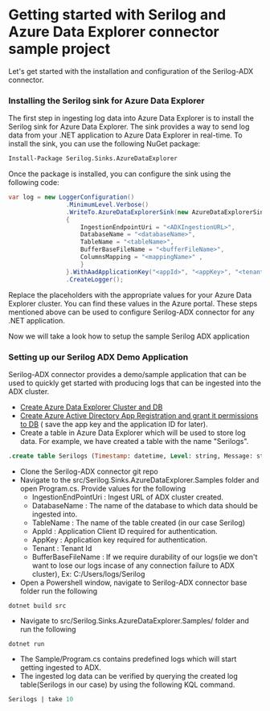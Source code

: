 # Getting started with Serilog and Azure Data Explorer connector sample project
Let's get started with the installation and configuration of the Serilog-ADX connector.

### Installing the Serilog sink for Azure Data Explorer
The first step in ingesting log data into Azure Data Explorer is to install the Serilog sink for Azure Data Explorer. The sink provides a way to send log data from your .NET application to Azure Data Explorer in real-time. To install the sink, you can use the following NuGet package:
```bash
Install-Package Serilog.Sinks.AzureDataExplorer
```

Once the package is installed, you can configure the sink using the following code:
```c#
var log = new LoggerConfiguration()
                .MinimumLevel.Verbose()
                .WriteTo.AzureDataExplorerSink(new AzureDataExplorerSinkOptions
                {
                    IngestionEndpointUri = "<ADXIngestionURL>",
                    DatabaseName = "<databaseName>",
                    TableName = "<tableName>",
                    BufferBaseFileName = "<bufferFileName>",
                    ColumnsMapping = "<mappingName>" ,
                    }
                }.WithAadApplicationKey("<appId>", "<appKey>", "<tenant>"))
                .CreateLogger();
```
Replace the placeholders with the appropriate values for your Azure Data Explorer cluster. You can find these values in the Azure portal.
These steps mentioned above can be used to configure Serilog-ADX connector for any .NET application.

Now we will take a look how to setup the sample Serilog ADX application
### Setting up our Serilog ADX Demo Application
Serilog-ADX connector provides a demo/sample application that can be used to quickly get started with producing logs that can be ingested into the ADX cluster.

- [Create Azure Data Explorer Cluster and DB](https://docs.microsoft.com/en-us/azure/data-explorer/create-cluster-database-portal)
- [Create Azure Active Directory App Registration and grant it permissions to DB](https://docs.microsoft.com/en-us/azure/kusto/management/access-control/how-to-provision-aad-app) (
  save the app key and the application ID for later).
- Create a table in Azure Data Explorer which will be used to store log data. For example, we have created a table with the name "Serilogs".
```sql
.create table Serilogs (Timestamp: datetime, Level: string, Message: string, Exception: string, Properties: dynamic, Position: dynamic, Elapsed: int)
```
- Clone the Serilog-ADX connector git repo
- Navigate to the src/Serilog.Sinks.AzureDataExplorer.Samples folder and open Program.cs. Provide values for the following
  - IngestionEndPointUri : Ingest URL of ADX cluster created.
  - DatabaseName : The name of the database to which data should be ingested into.
  - TableName : The name of the table created (in our case Serilog)
  - AppId : Application Client ID required for authentication.
  - AppKey : Application key required for authentication.
  - Tenant : Tenant Id
  - BufferBaseFileName : If we require durability of our logs(ie we don't want to lose our logs incase of any connection failure to ADX cluster), Ex: C:/Users/logs/Serilog
- Open a Powershell window, navigate to Serilog-ADX connector base folder run the following
```shell
dotnet build src
```
- Navigate to src/Serilog.Sinks.AzureDataExplorer.Samples/ folder and run the following
```shell
dotnet run
 ```
- The Sample/Program.cs contains predefined logs which will start getting ingested to ADX.
- The ingested log data can be verified by querying the created log table(Serilogs in our case) by using the following KQL command.
```sql
Serilogs | take 10
```

